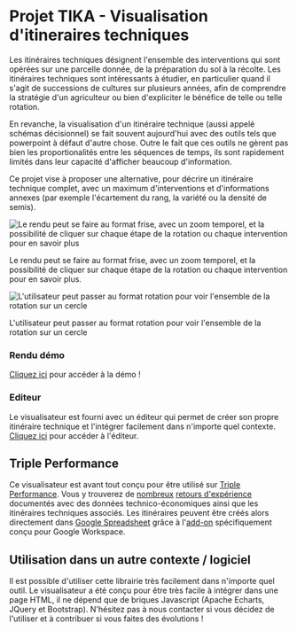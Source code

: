 # Projet TIKA - Visualisation d'itineraires techniques

Les itinéraires techniques désignent l'ensemble des interventions qui sont opérées sur une parcelle donnée, de la préparation du sol à la récolte. Les itinéraires techniques sont intéressants à étudier, en particulier quand il s'agit de successions de cultures sur plusieurs années, afin de comprendre la stratégie d'un agriculteur ou bien d'expliciter le bénéfice de telle ou telle rotation.

En revanche, la visualisation d'un itinéraire technique (aussi appelé schémas décisionnel) se fait souvent aujourd'hui avec des outils tels que powerpoint à défaut d'autre chose. Outre le fait que ces outils ne gèrent pas bien les proportionalités entre les séquences de temps, ils sont rapidement limités dans leur capacité d'afficher beaucoup d'information.

Ce projet vise à proposer une alternative, pour décrire un itinéraire technique complet, avec un maximum d'interventions et d'informations annexes (par exemple l'écartement du rang, la variété ou la densité de semis).

![Le rendu peut se faire au format frise, avec un zoom temporel, et la possibilité de cliquer sur chaque étape de la rotation ou chaque intervention pour en savoir plus](https://www.osfarm.org/itineraire-technique/images/rendu_frise.png)

Le rendu peut se faire au format frise, avec un zoom temporel, et la possibilité de cliquer sur chaque étape de la rotation ou chaque intervention pour en savoir plus.

![L'utilisateur peut passer au format rotation pour voir l'ensemble de la rotation sur un cercle](https://www.osfarm.org/itineraire-technique/images/rendu_rotation.png)

L'utilisateur peut passer au format rotation pour voir l'ensemble de la rotation sur un cercle

### Rendu démo
[Cliquez ici](https://osfarm.github.io/itineraire-technique/rendu_statique_1.html) pour accéder à la démo !

### Editeur
Le visualisateur est fourni avec un éditeur qui permet de créer son propre itinéraire technique et l'intégrer facilement dans n'importe quel contexte. [Cliquez ici](https://www.osfarm.org/itineraire-technique/editor.html) pour accéder à l'éditeur.

## Triple Performance
Ce visualisateur est avant tout conçu pour être utilisé sur [Triple Performance](https://wiki.tripleperformance.fr/). Vous y trouverez de [nombreux](https://wiki.tripleperformance.fr/wiki/Retours_d%27exp%C3%A9rience) [retours d'expérience](https://wiki.tripleperformance.fr/wiki/Ferme_de_Longueil) documentés avec des données technico-économiques ainsi que les itinéraires techniques associés. Les itinéraires peuvent être créés alors directement dans [Google Spreadsheet](https://wiki.tripleperformance.fr/wiki/Aide:Ins%C3%A9rer_des_graphiques_dans_une_page) grâce à l'[add-on](https://workspace.google.com/marketplace/app/triple_performance/427792115089) spécifiquement conçu pour Google Workspace.

## Utilisation dans un autre contexte / logiciel
Il est possible d'utiliser cette librairie très facilement dans n'importe quel outil. Le visualisateur a été conçu pour être très facile à intégrer dans une page HTML, il ne dépend que de briques Javascript (Apache Echarts, JQuery et Bootstrap). N'hésitez pas à nous contacter si vous décidez de l'utiliser et à contribuer si vous faites des évolutions !
